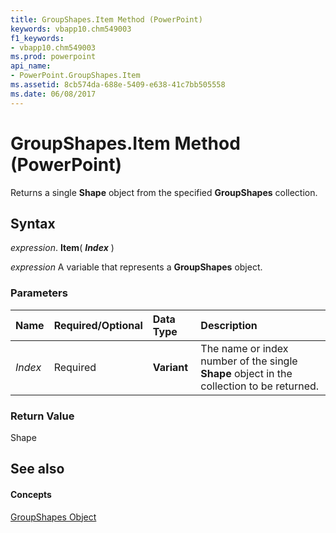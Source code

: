```yaml
---
title: GroupShapes.Item Method (PowerPoint)
keywords: vbapp10.chm549003
f1_keywords:
- vbapp10.chm549003
ms.prod: powerpoint
api_name:
- PowerPoint.GroupShapes.Item
ms.assetid: 8cb574da-688e-5409-e638-41c7bb505558
ms.date: 06/08/2017
---
```



# GroupShapes.Item Method (PowerPoint)

Returns a single **Shape** object from the specified **GroupShapes** collection.


## Syntax

 _expression_. **Item**( **_Index_** )

 _expression_ A variable that represents a **GroupShapes** object.


### Parameters



|**Name**|**Required/Optional**|**Data Type**|**Description**|
|:-----|:-----|:-----|:-----|
| _Index_|Required|**Variant**|The name or index number of the single **Shape** object in the collection to be returned.|

### Return Value

Shape


## See also


#### Concepts


[GroupShapes Object](groupshapes-object-powerpoint.md)

